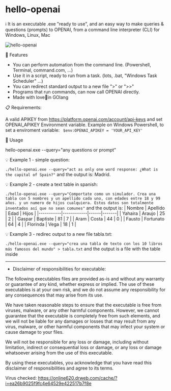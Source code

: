 # hello-openai
ℹ️ It is an executable .exe "ready to use", and an easy way to make queries & questions (prompts) to OPENAI, from a command line interpreter (CLI) for Windows, Linux, Mac

![hello-openai](https://user-images.githubusercontent.com/31433247/234617067-e7223e37-48bc-4df2-8d32-b74ae5f681d0.gif)



🚀 Features

+ You can perform automation from the command line. (Powershell, Terminal, command.com, ...)
+ Use it in a script, ready to run from a task. (lots, .bat, "Windows Task Scheduler" ...)
+ You can redirect standard output to a new file ">" or ">>"
+ Programs that run commands, can now call OPENAI directly.
+ Made with love🤟in GOlang 

📋 Requirements: 

A valid APIKEY from https://platform.openai.com/account/api-keys
and set OPENAI_APIKEY Environment variable. Example on Windows Powershell, to set a enviroment variable: ``` $env:OPENAI_APIKEY = 'YOUR_API_KEY'``` 


🔧 Usage

hello-openai.exe --query="any questions or prompt"

💡 Example 1 - simple question:

``` ./hello-openai.exe --query="act as only one word response: ¿What is the capital of Spain?" ``` 
and the output is:
  Madrid.
  
💡 Example 2 - create a text table in spanish:

``` ./hello-openai.exe --query="Comportate como un simulador. Crea una tabla con 5 nombres y un apellido cada uno, con edades entre 18 y 99 años. y un numero de hijos cualquiera. Estos datos son totalmente inventados así que no sean comunes" ``` 
and the output is:
| Nombre    | Apellido   | Edad | Hijos |
|-----------|------------|------|-------|
| Yahaira   | Araujo     | 25   | 2     |
| Gaspar    | Baptiste   | 81   | 7     |
| Aram      | Costa      | 44   | 0     |
| Fausto    | Fortunato  | 64   | 4     |
| Florinda  | Vega       | 18   | 1     |

💡 Example 3 - redirec output to a new file tabla.txt:

``` ./hello-openai.exe --query="crea una tabla de texto con los 10 libros más famosos del mundo" > tabla.txt ```
and the output is a file with the table inside



--------------------------------------------------------------------

* Disclaimer of responsibilities for executable:

The following executables files are provided as-is and without any warranty or guarantee of any kind, whether express or implied. The use of these executables is at your own risk, and we do not assume any responsibility for any consequences that may arise from its use.

We have taken reasonable steps to ensure that the executable is free from viruses, malware, or any other harmful components. However, we cannot guarantee that the executable is completely free from such elements, and we will not be liable for any damages or losses that may result from any virus, malware, or other harmful components that may infect your system or cause damage to your files.

We will not be responsible for any loss or damage, including without limitation, indirect or consequential loss or damage, or any loss or damage whatsoever arising from the use of this executable.

By using these executables, you acknowledge that you have read this disclaimer of responsibilities and agree to its terms.

Virus checked:  https://online620.drweb.com/cache/?i=ea26b9025f9fc4e64529e422517b7f8e
